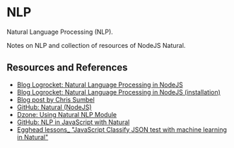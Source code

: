 # NLP

Natural Language Processing (NLP).

Notes on NLP and collection of resources of NodeJS Natural.

## Resources and References

- [Blog Logrocket: Natural Language Processing in NodeJS](https://blog.logrocket.com/natural-language-processing-node-js/)
- [Blog Logrocket: Natural Language Processing in NodeJS (installation)](https://blog.logrocket.com/natural-language-processing-node-js/#installation)
- [Blog post by Chris Sumbel](https://chrisumbel.com/article/node_js_natural_language_porter_stemmer_lancaster_bayes_naive_metaphone_soundex/)
- [GitHub: Natural (NodeJS)](https://naturalnode.github.io/natural/)
- [Dzone: Using Natural NLP Module](https://dzone.com/articles/using-natural-nlp-module)
- [GitHub: NLP in JavaScript with Natural](https://github.com/handav/nlp-in-javascript-with-natural)
- [Egghead lessons_ "JavaScript Classify JSON test with machine learning in Natural"](https://egghead.io/lessons/javascript-classify-json-text-data-with-machine-learning-in-natural)

